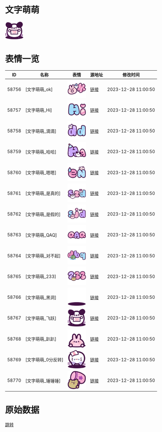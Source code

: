 # 文字萌萌

<img src="./cover.png" height="60" alt="cover" />

# 表情一览

|ID|名称|表情|源地址|修改时间|
|----|----|----|----|----|
|58756|[文字萌萌_ok]|<img src="./pic/058756_%5B文字萌萌_ok%5D.png" height="60" alt="ok"/>|[链接](https://i0.hdslb.com/bfs/garb/ff0677ba8ad976a0f0a57c7e7b6b1680cfea4e35.png)|2023-12-28 11:00:50|
|58757|[文字萌萌_Hi]|<img src="./pic/058757_%5B文字萌萌_Hi%5D.png" height="60" alt="Hi"/>|[链接](https://i0.hdslb.com/bfs/garb/8d9c6e5d6c15248f6ac57422860f0075ed485363.png)|2023-12-28 11:00:50|
|58758|[文字萌萌_滴滴]|<img src="./pic/058758_%5B文字萌萌_滴滴%5D.png" height="60" alt="滴滴"/>|[链接](https://i0.hdslb.com/bfs/garb/82727d100d16bbbb33a87f8e74226b05ab09ed69.png)|2023-12-28 11:00:50|
|58759|[文字萌萌_哈哈]|<img src="./pic/058759_%5B文字萌萌_哈哈%5D.png" height="60" alt="哈哈"/>|[链接](https://i0.hdslb.com/bfs/garb/e31aeb17c08591ec55af96ab9b9a1e2e1a9f30ba.png)|2023-12-28 11:00:50|
|58760|[文字萌萌_嗯嗯]|<img src="./pic/058760_%5B文字萌萌_嗯嗯%5D.png" height="60" alt="嗯嗯"/>|[链接](https://i0.hdslb.com/bfs/garb/a7e914cec9cae682b05a90b545e7a058230b7366.png)|2023-12-28 11:00:50|
|58761|[文字萌萌_是真的]|<img src="./pic/058761_%5B文字萌萌_是真的%5D.png" height="60" alt="是真的"/>|[链接](https://i0.hdslb.com/bfs/garb/b64bd3f4cdcd7eacff6156ccd119e50d6f9f6808.png)|2023-12-28 11:00:50|
|58762|[文字萌萌_是假的]|<img src="./pic/058762_%5B文字萌萌_是假的%5D.png" height="60" alt="是假的"/>|[链接](https://i0.hdslb.com/bfs/garb/368d802a64028b06b7e5dec63993927b04d46093.png)|2023-12-28 11:00:50|
|58763|[文字萌萌_QAQ]|<img src="./pic/058763_%5B文字萌萌_QAQ%5D.png" height="60" alt="QAQ"/>|[链接](https://i0.hdslb.com/bfs/garb/9d8d03d291ed928e9db452e0c2f8d6d2fa206a9c.png)|2023-12-28 11:00:50|
|58764|[文字萌萌_对不起]|<img src="./pic/058764_%5B文字萌萌_对不起%5D.png" height="60" alt="对不起"/>|[链接](https://i0.hdslb.com/bfs/garb/6234f522018dde02e20d7d1f80956e231719d023.png)|2023-12-28 11:00:50|
|58765|[文字萌萌_233]|<img src="./pic/058765_%5B文字萌萌_233%5D.png" height="60" alt="233"/>|[链接](https://i0.hdslb.com/bfs/garb/3e1d4058ae122112a11112ce4e4c9cb09ba0c900.png)|2023-12-28 11:00:50|
|58766|[文字萌萌_黑洞]|<img src="./pic/058766_%5B文字萌萌_黑洞%5D.png" height="60" alt="黑洞"/>|[链接](https://i0.hdslb.com/bfs/garb/27059724a9736d979c8fa794cfbe3ed7c5360a53.png)|2023-12-28 11:00:50|
|58767|[文字萌萌_飞跃]|<img src="./pic/058767_%5B文字萌萌_飞跃%5D.png" height="60" alt="飞跃"/>|[链接](https://i0.hdslb.com/bfs/garb/a42dedeb4607ba2d1ee686f86658dced0ff982a3.png)|2023-12-28 11:00:50|
|58768|[文字萌萌_趴趴]|<img src="./pic/058768_%5B文字萌萌_趴趴%5D.png" height="60" alt="趴趴"/>|[链接](https://i0.hdslb.com/bfs/garb/3ba1c4c417f6aee5e1ff2839fd527b44bb310828.png)|2023-12-28 11:00:50|
|58769|[文字萌萌_0分反转]|<img src="./pic/058769_%5B文字萌萌_0分反转%5D.png" height="60" alt="0分反转"/>|[链接](https://i0.hdslb.com/bfs/garb/923d016fb8a7398050c8b94eb61f379b9eeee02c.png)|2023-12-28 11:00:50|
|58770|[文字萌萌_锤锤锤]|<img src="./pic/058770_%5B文字萌萌_锤锤锤%5D.png" height="60" alt="锤锤锤"/>|[链接](https://i0.hdslb.com/bfs/garb/7ac0146b9af8fa434621ef977490067526bed6d1.png)|2023-12-28 11:00:50|

# 原始数据

[跳转](./raw.json)

